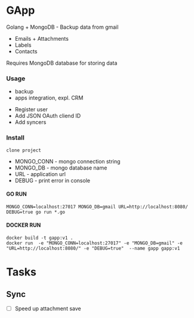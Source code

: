 # GApp
Golang + MongoDB - Backup data from gmail

* Emails + Attachments
* Labels
* Contacts 

Requires MongoDB database for storing data

### Usage
 - backup
 - apps integration, expl. CRM

* Register user
* Add JSON OAuth cliend ID
* Add syncers

### Install

```
clone project
```

* MONGO_CONN    - mongo connection string
* MONGO_DB      - mongo database name
* URL           - application url
* DEBUG         - print error in console

#### GO RUN
```
MONGO_CONN=localhost:27017 MONGO_DB=gmail URL=http://localhost:8080/ DEBUG=true go run *.go
```

#### DOCKER RUN
```
docker build -t gapp:v1 .
docker run  -e "MONGO_CONN=localhost:27017" -e "MONGO_DB=gmail" -e "URL=http://localhost:8080/" -e "DEBUG=true"  --name gapp gapp:v1
```

# Tasks

## Sync
- [ ] Speed up attachment save
